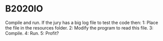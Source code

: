 # B2020IO

Compile and run.
If the jury has a big log file to test the code then:
1: Place the file in the resources folder.
2: Modify the program to read this file.
3: Compile.
4: Run.
5: Profit?